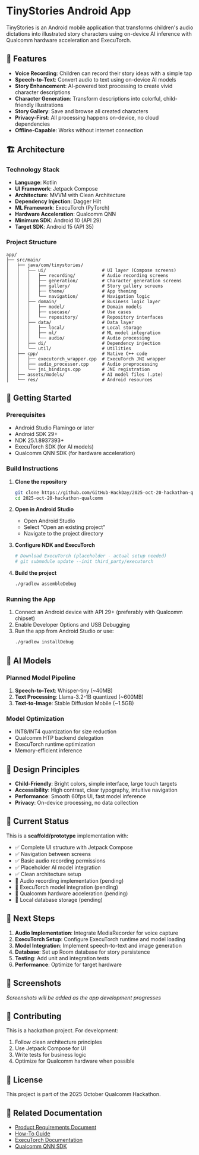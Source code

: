 # TinyStories Android App

TinyStories is an Android mobile application that transforms children's audio dictations into illustrated story characters using on-device AI inference with Qualcomm hardware acceleration and ExecuTorch.

## 🎯 Features

- **Voice Recording**: Children can record their story ideas with a simple tap
- **Speech-to-Text**: Convert audio to text using on-device AI models
- **Story Enhancement**: AI-powered text processing to create vivid character descriptions
- **Character Generation**: Transform descriptions into colorful, child-friendly illustrations
- **Story Gallery**: Save and browse all created characters
- **Privacy-First**: All processing happens on-device, no cloud dependencies
- **Offline-Capable**: Works without internet connection

## 🏗️ Architecture

### Technology Stack

- **Language**: Kotlin
- **UI Framework**: Jetpack Compose
- **Architecture**: MVVM with Clean Architecture
- **Dependency Injection**: Dagger Hilt
- **ML Framework**: ExecuTorch (PyTorch)
- **Hardware Acceleration**: Qualcomm QNN
- **Minimum SDK**: Android 10 (API 29)
- **Target SDK**: Android 15 (API 35)

### Project Structure

```
app/
├── src/main/
│   ├── java/com/tinystories/
│   │   ├── ui/                     # UI layer (Compose screens)
│   │   │   ├── recording/          # Audio recording screens
│   │   │   ├── generation/         # Character generation screens
│   │   │   ├── gallery/            # Story gallery screens
│   │   │   ├── theme/              # App theming
│   │   │   └── navigation/         # Navigation logic
│   │   ├── domain/                 # Business logic layer
│   │   │   ├── model/              # Domain models
│   │   │   ├── usecase/            # Use cases
│   │   │   └── repository/         # Repository interfaces
│   │   ├── data/                   # Data layer
│   │   │   ├── local/              # Local storage
│   │   │   ├── ml/                 # ML model integration
│   │   │   └── audio/              # Audio processing
│   │   ├── di/                     # Dependency injection
│   │   └── util/                   # Utilities
│   ├── cpp/                        # Native C++ code
│   │   ├── executorch_wrapper.cpp  # ExecuTorch JNI wrapper
│   │   ├── audio_processor.cpp     # Audio preprocessing
│   │   └── jni_bindings.cpp        # JNI registration
│   ├── assets/models/              # AI model files (.pte)
│   └── res/                        # Android resources
```

## 🚀 Getting Started

### Prerequisites

- Android Studio Flamingo or later
- Android SDK 29+
- NDK 25.1.8937393+
- ExecuTorch SDK (for AI models)
- Qualcomm QNN SDK (for hardware acceleration)

### Build Instructions

1. **Clone the repository**
   ```bash
   git clone https://github.com/GitHub-HackDay/2025-oct-20-hackathon-qualcomm.git
   cd 2025-oct-20-hackathon-qualcomm
   ```

2. **Open in Android Studio**
   - Open Android Studio
   - Select "Open an existing project"
   - Navigate to the project directory

3. **Configure NDK and ExecuTorch**
   ```bash
   # Download ExecuTorch (placeholder - actual setup needed)
   # git submodule update --init third_party/executorch
   ```

4. **Build the project**
   ```bash
   ./gradlew assembleDebug
   ```

### Running the App

1. Connect an Android device with API 29+ (preferably with Qualcomm chipset)
2. Enable Developer Options and USB Debugging
3. Run the app from Android Studio or use:
   ```bash
   ./gradlew installDebug
   ```

## 🤖 AI Models

### Planned Model Pipeline

1. **Speech-to-Text**: Whisper-tiny (~40MB)
2. **Text Processing**: Llama-3.2-1B quantized (~600MB)
3. **Text-to-Image**: Stable Diffusion Mobile (~1.5GB)

### Model Optimization

- INT8/INT4 quantization for size reduction
- Qualcomm HTP backend delegation
- ExecuTorch runtime optimization
- Memory-efficient inference

## 🎨 Design Principles

- **Child-Friendly**: Bright colors, simple interface, large touch targets
- **Accessibility**: High contrast, clear typography, intuitive navigation
- **Performance**: Smooth 60fps UI, fast model inference
- **Privacy**: On-device processing, no data collection

## 🧪 Current Status

This is a **scaffold/prototype** implementation with:

- ✅ Complete UI structure with Jetpack Compose
- ✅ Navigation between screens
- ✅ Basic audio recording permissions
- ✅ Placeholder AI model integration
- ✅ Clean architecture setup
- 🚧 Audio recording implementation (pending)
- 🚧 ExecuTorch model integration (pending)
- 🚧 Qualcomm hardware acceleration (pending)
- 🚧 Local database storage (pending)

## 🔮 Next Steps

1. **Audio Implementation**: Integrate MediaRecorder for voice capture
2. **ExecuTorch Setup**: Configure ExecuTorch runtime and model loading
3. **Model Integration**: Implement speech-to-text and image generation
4. **Database**: Set up Room database for story persistence
5. **Testing**: Add unit and integration tests
6. **Performance**: Optimize for target hardware

## 📱 Screenshots

*Screenshots will be added as the app development progresses*

## 🤝 Contributing

This is a hackathon project. For development:

1. Follow clean architecture principles
2. Use Jetpack Compose for UI
3. Write tests for business logic
4. Optimize for Qualcomm hardware when possible

## 📄 License

This project is part of the 2025 October Qualcomm Hackathon.

## 🔗 Related Documentation

- [Product Requirements Document](../PRODUCT_REQUIREMENT_DOCUMENT.md)
- [How-To Guide](../HOWTO.md)
- [ExecuTorch Documentation](https://pytorch.org/executorch/)
- [Qualcomm QNN SDK](https://www.qualcomm.com/products/technology/processors/qualcomm-neural-processing-sdk)